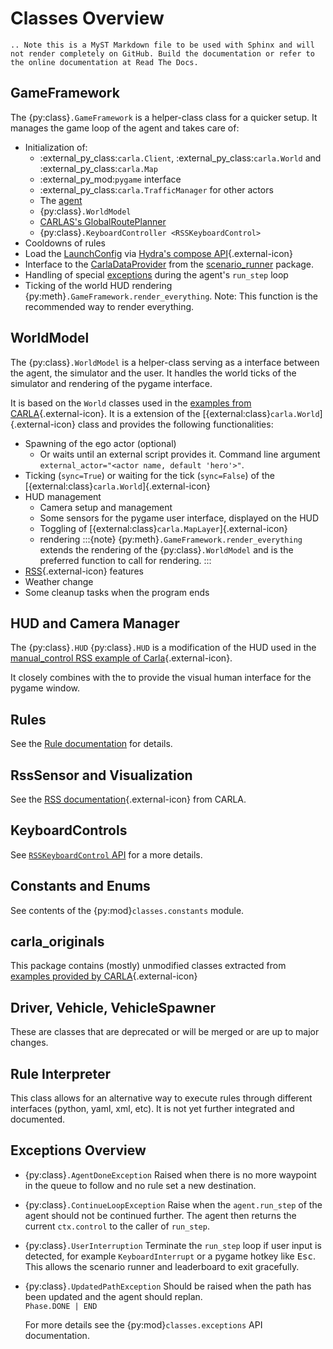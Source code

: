 # Classes Overview

```{eval-rst}
.. Note this is a MyST Markdown file to be used with Sphinx and will not render completely on GitHub. Build the documentation or refer to the online documentation at Read The Docs.
```

## GameFramework

The {py:class}`.GameFramework` is a helper-class class for a quicker setup.
It manages the game loop of the agent and takes care of:

- Initialization of:
  - :external_py_class:`carla.Client`, :external_py_class:`carla.World` and :external_py_class:`carla.Map`
  - :external_py_mod:`pygame` interface
  - :external_py_class:`carla.TrafficManager` for other actors
  - The [agent](/docs/Agents.md)
  - {py:class}`.WorldModel`
  - [CARLAS's GlobalRoutePlanner](gh:https://github.com/carla-simulator/carla/blob/master/PythonAPI/carla/agents/navigation/global_route_planner.py)
  - {py:class}`.KeyboardController <RSSKeyboardControl>`
- Cooldowns of rules
- Load the [LaunchConfig](conf/ConfigFiles.md) via [Hydra's compose API](https://hydra.cc/docs/advanced/compose_api/){.external-icon}
- Interface to the [CarlaDataProvider](gh:https://github.com/carla-simulator/scenario_runner/blob/master/srunner/scenariomanager/carla_data_provider.py) from the [scenario_runner](gh:https://github.com/carla-simulator/scenario_runner) package.
- Handling of special [exceptions](#exceptions-overview) during the agent's `run_step` loop
- Ticking of the world HUD rendering {py:meth}`.GameFramework.render_everything`. Note: This function is the recommended way to render everything.

## WorldModel

The {py:class}`.WorldModel` is a helper-class serving as a interface between the agent,
the simulator and the user. It handles the world ticks of the simulator and rendering of the pygame interface.

It is based on the `World` classes used in the [examples from CARLA](https://github.com/carla-simulator/carla/tree/dev/PythonAPI/examples){.external-icon}.
It is a extension of the [{external:class}`carla.World`]{.external-icon} class and provides the following functionalities:

- Spawning of the ego actor (optional)
  - Or waits until an external script provides it. Command line argument `external_actor="<actor name, default 'hero'>"`.
- Ticking (`sync=True`) or waiting for the tick (`sync=False`) of the [{external:class}`carla.World`]{.external-icon}
- HUD management
  - Camera setup and management
  - Some sensors for the pygame user interface, displayed on the HUD
  - Toggling of [{external:class}`carla.MapLayer`]{.external-icon}
  - rendering 
    :::{note}
    {py:meth}`.GameFramework.render_everything` extends the rendering of the {py:class}`.WorldModel` 
    and is the preferred function to call for rendering.
    :::
- [RSS](https://carla.readthedocs.io/en/latest/adv_rss/){.external-icon} features
- Weather change
- Some cleanup tasks when the program ends


## HUD and Camera Manager

The {py:class}`.HUD` {py:class}`.HUD` is a modification of the HUD used in the [manual_control RSS example of Carla](https://github.com/carla-simulator/carla/blob/master/PythonAPI/examples/rss/manual_control_rss.py){.external-icon}.

It closely combines with the [](#classes.camera_manager.CameraManager) to provide the visual human interface for the pygame window.

## Rules

See the [Rule documentation](../docs/Rules) for details.

## RssSensor and Visualization

 See the [RSS documentation](https://carla.readthedocs.io/en/latest/adv_rss/){.external-icon} from CARLA.

## KeyboardControls

See [`RSSKeyboardControl` API](#classes.keyboard_controls.RSSKeyboardControl) for a more details.

## Constants and Enums

See contents of the {py:mod}`classes.constants` module.

## carla_originals

This package contains (mostly) unmodified classes extracted from [examples provided by CARLA](https://github.com/carla-simulator/carla/tree/dev/PythonAPI/examples){.external-icon}

## Driver, Vehicle, VehicleSpawner

These are classes that are deprecated or will be merged or are up to major changes.

## Rule Interpreter

This class allows for an alternative way to execute rules through different interfaces (python, yaml, xml, etc). It is not yet further integrated and documented.

## Exceptions Overview

- {py:class}`.AgentDoneException`
  Raised when there is no more waypoint in the queue to follow and no rule set a new destination.

- {py:class}`.ContinueLoopException`
    Raise when the `agent.run_step` of the agent should not be continued further.
    The agent then returns the current `ctx.control` to the caller of `run_step`.
- {py:class}`.UserInterruption`
    Terminate the `run_step` loop if user input is detected, for example `KeyboardInterrupt` or a pygame hotkey like <kbd>Esc</kbd>.
    This allows the scenario runner and leaderboard to exit gracefully.
- {py:class}`.UpdatedPathException`
  Should be raised when the path has been updated and the agent should replan.  
  `Phase.DONE | END`

  For more details see the {py:mod}`classes.exceptions` API documentation.
